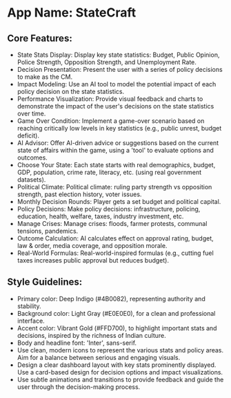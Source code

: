 # **App Name**: StateCraft

## Core Features:

- State Stats Display: Display key state statistics: Budget, Public Opinion, Police Strength, Opposition Strength, and Unemployment Rate.
- Decision Presentation: Present the user with a series of policy decisions to make as the CM.
- Impact Modeling: Use an AI tool to model the potential impact of each policy decision on the state statistics.
- Performance Visualization: Provide visual feedback and charts to demonstrate the impact of the user's decisions on the state statistics over time.
- Game Over Condition: Implement a game-over scenario based on reaching critically low levels in key statistics (e.g., public unrest, budget deficit).
- AI Advisor: Offer AI-driven advice or suggestions based on the current state of affairs within the game, using a 'tool' to evaluate options and outcomes.
- Choose Your State: Each state starts with real demographics, budget, GDP, population, crime rate, literacy, etc. (using real government datasets).
- Political Climate: Political climate: ruling party strength vs opposition strength, past election history, voter issues.
- Monthly Decision Rounds: Player gets a set budget and political capital.
- Policy Decisions: Make policy decisions: infrastructure, policing, education, health, welfare, taxes, industry investment, etc.
- Manage Crises: Manage crises: floods, farmer protests, communal tensions, pandemics.
- Outcome Calculation: AI calculates effect on approval rating, budget, law & order, media coverage, and opposition morale.
- Real-World Formulas: Real-world-inspired formulas (e.g., cutting fuel taxes increases public approval but reduces budget).

## Style Guidelines:

- Primary color: Deep Indigo (#4B0082), representing authority and stability.
- Background color: Light Gray (#E0E0E0), for a clean and professional interface.
- Accent color: Vibrant Gold (#FFD700), to highlight important stats and decisions, inspired by the richness of Indian culture.
- Body and headline font: 'Inter', sans-serif.
- Use clean, modern icons to represent the various stats and policy areas. Aim for a balance between serious and engaging visuals.
- Design a clear dashboard layout with key stats prominently displayed. Use a card-based design for decision options and impact visualizations.
- Use subtle animations and transitions to provide feedback and guide the user through the decision-making process.
